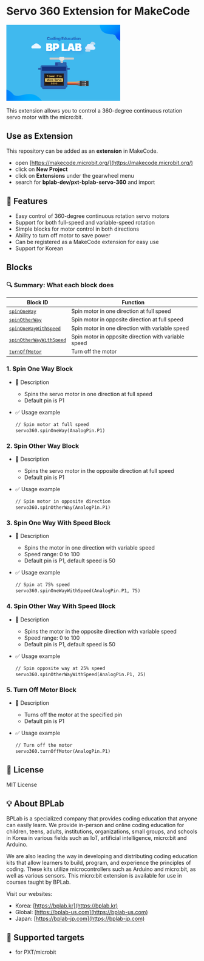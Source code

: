 # Servo 360 Extension for MakeCode

![Servo Image](./icon.png)

This extension allows you to control a 360-degree continuous rotation servo motor with the micro:bit.

## Use as Extension

This repository can be added as an **extension** in MakeCode.

* open [https://makecode.microbit.org/](https://makecode.microbit.org/)
* click on **New Project**
* click on **Extensions** under the gearwheel menu
* search for **bplab-dev/pxt-bplab-servo-360** and import

## 🚀 Features

* Easy control of 360-degree continuous rotation servo motors
* Support for both full-speed and variable-speed rotation
* Simple blocks for motor control in both directions
* Ability to turn off motor to save power
* Can be registered as a MakeCode extension for easy use
* Support for Korean

## Blocks

### 🔍 Summary: What each block does

| **Block ID**                 | **Function**                                   |
|-----------------------------|-----------------------------------------------|
| [`spinOneWay`](#1-spin-one-way-block) | Spin motor in one direction at full speed |
| [`spinOtherWay`](#2-spin-other-way-block) | Spin motor in opposite direction at full speed |
| [`spinOneWayWithSpeed`](#3-spin-one-way-with-speed-block) | Spin motor in one direction with variable speed |
| [`spinOtherWayWithSpeed`](#4-spin-other-way-with-speed-block) | Spin motor in opposite direction with variable speed |
| [`turnOffMotor`](#5-turn-off-motor-block) | Turn off the motor |

### 1. Spin One Way Block

* 🔹 Description
  * Spins the servo motor in one direction at full speed
  * Default pin is P1

* ✅ Usage example

  ```blocks
  // Spin motor at full speed
  servo360.spinOneWay(AnalogPin.P1)
  ```

### 2. Spin Other Way Block

* 🔹 Description
  * Spins the servo motor in the opposite direction at full speed
  * Default pin is P1

* ✅ Usage example

  ```blocks
  // Spin motor in opposite direction
  servo360.spinOtherWay(AnalogPin.P1)
  ```

### 3. Spin One Way With Speed Block

* 🔹 Description
  * Spins the motor in one direction with variable speed
  * Speed range: 0 to 100
  * Default pin is P1, default speed is 50

* ✅ Usage example

  ```blocks
  // Spin at 75% speed
  servo360.spinOneWayWithSpeed(AnalogPin.P1, 75)
  ```

### 4. Spin Other Way With Speed Block

* 🔹 Description
  * Spins the motor in the opposite direction with variable speed
  * Speed range: 0 to 100
  * Default pin is P1, default speed is 50

* ✅ Usage example

  ```blocks
  // Spin opposite way at 25% speed
  servo360.spinOtherWayWithSpeed(AnalogPin.P1, 25)
  ```

### 5. Turn Off Motor Block

* 🔹 Description
  * Turns off the motor at the specified pin
  * Default pin is P1

* ✅ Usage example

  ```blocks
  // Turn off the motor
  servo360.turnOffMotor(AnalogPin.P1)
  ```

## 📜 License

MIT License

## 💡 About BPLab

BPLab is a specialized company that provides coding education that anyone can easily learn. We provide in-person and online coding education for children, teens, adults, institutions, organizations, small groups, and schools in Korea in various fields such as IoT, artificial intelligence, micro:bit and Arduino.

We are also leading the way in developing and distributing coding education kits that allow learners to build, program, and experience the principles of coding. These kits utilize microcontrollers such as Arduino and micro:bit, as well as various sensors. This micro:bit extension is available for use in courses taught by BPLab.

Visit our websites:

* Korea: [https://bplab.kr](https://bplab.kr)
* Global: [https://bplab-us.com](https://bplab-us.com)
* Japan: [https://bplab-jp.com](https://bplab-jp.com)

## 📍 Supported targets

* for PXT/microbit

<script src="https://makecode.com/gh-pages-embed.js"></script><script>makeCodeRender("{{ site.makecode.home_url }}", "{{ site.github.owner_name }}/{{ site.github.repository_name }}");</script>
